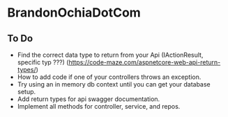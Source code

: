 # BrandonOchiaDotCom

## To Do
* Find the correct data type to return from your Api (IActionResult, specific typ ???) (https://code-maze.com/aspnetcore-web-api-return-types/)
* How to add code if one of your controllers throws an exception.
* Try using an in memory db context until you can get your database setup.
* Add return types for api swagger documentation.
* Implement all methods for controller, service, and repos.
